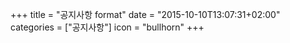 +++
title = "공지사항 format"
date = "2015-10-10T13:07:31+02:00"
categories = ["공지사항"]
icon = "bullhorn"
+++


